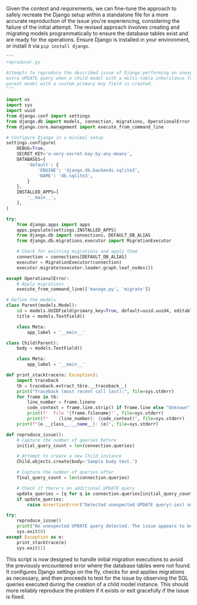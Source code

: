 Given the context and requirements, we can fine-tune the approach to safely recreate the Django setup within a standalone file for a more accurate reproduction of the issue you're experiencing, considering the failure of the initial attempt. The revised approach involves creating and migrating models programmatically to ensure the database tables exist and are ready for the operations. Ensure Django is installed in your environment, or install it via `pip install django`.

```python
"""
reproducer.py

Attempts to reproduce the described issue of Django performing an unexpected
extra UPDATE query when a child model with a multi-table inheritance from a
parent model with a custom primary key field is created.
"""

import os
import sys
import uuid
from django.conf import settings
from django.db import models, connection, migrations, OperationalError
from django.core.management import execute_from_command_line

# Configure Django in a minimal setup
settings.configure(
    DEBUG=True,
    SECRET_KEY='a-very-secret-key-by-any-means',
    DATABASES={
        'default': {
            'ENGINE': 'django.db.backends.sqlite3',
            'NAME': 'db.sqlite3',
        }
    },
    INSTALLED_APPS=[
        '__main__',
    ],
)

try:
    from django.apps import apps
    apps.populate(settings.INSTALLED_APPS)
    from django.db import connections, DEFAULT_DB_ALIAS
    from django.db.migrations.executor import MigrationExecutor

    # Check for existing migrations and apply them
    connection = connections[DEFAULT_DB_ALIAS]
    executor = MigrationExecutor(connection)
    executor.migrate(executor.loader.graph.leaf_nodes())

except OperationalError:
    # Apply migrations
    execute_from_command_line(['manage.py', 'migrate'])

# Define the models
class Parent(models.Model):
    id = models.UUIDField(primary_key=True, default=uuid.uuid4, editable=False)
    title = models.TextField()

    class Meta:
        app_label = '__main__'

class Child(Parent):
    body = models.TextField()

    class Meta:
        app_label = '__main__'

def print_stacktrace(e: Exception):
    import traceback
    tb = traceback.extract_tb(e.__traceback__)
    print("Traceback (most recent call last):", file=sys.stderr)
    for frame in tb:
        line_number = frame.lineno
        code_context = frame.line.strip() if frame.line else "Unknown"
        print(f'  File "{frame.filename}"', file=sys.stderr)
        print(f"    {line_number}: {code_context}", file=sys.stderr)
    print(f"{e.__class__.__name__}: {e}", file=sys.stderr)

def reproduce_issue():
    # Capture the number of queries before
    initial_query_count = len(connection.queries)

    # Attempt to create a new Child instance
    Child.objects.create(body='Sample body text.')

    # Capture the number of queries after
    final_query_count = len(connection.queries)

    # Check if there's an additional UPDATE query
    update_queries = [q for q in connection.queries[initial_query_count:] if 'UPDATE' in q['sql']]
    if update_queries:
        raise AssertionError("Detected unexpected UPDATE query(-ies) on parent model creation.")

try:
    reproduce_issue()
    print("No unexpected UPDATE query detected. The issue appears to be fixed.")
    sys.exit(0)
except Exception as e:
    print_stacktrace(e)
    sys.exit(1)
```

This script is now designed to handle initial migration executions to avoid the previously encountered error where the database tables were not found. It configures Django settings on the fly, checks for and applies migrations as necessary, and then proceeds to test for the issue by observing the SQL queries executed during the creation of a child model instance. This should more reliably reproduce the problem if it exists or exit gracefully if the issue is fixed.